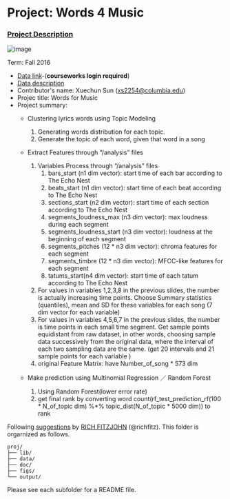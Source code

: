 # Project: Words 4 Music

### [Project Description](doc/Project4_desc.md)

![image](http://cdn.newsapi.com.au/image/v1/f7131c018870330120dbe4b73bb7695c?width=650)

Term: Fall 2016

+ [Data link](https://courseworks2.columbia.edu/courses/11849/files/folder/Project_Files?preview=763391)-(**courseworks login required**)
+ [Data description](doc/readme.html)
+ Contributor's name:  Xuechun Sun (xs2254@columbia.edu)
+ Projec title:  Words for Music
+ Project summary: 
	+ Clustering lyrics words using Topic Modeling
		1. Generating words distribution for each topic.
		2. Generate the topic of each word, given that word in a song
	
	+ Extract Features through “/analysis” files
		1. Variables Process through “/analysis” files 
			1. bars_start (n1 dim vector): start time of each bar according to The Echo Nest
			2. beats_start (n1 dim vector): start time of each beat according to The Echo Nest
			3. sections_start (n2 dim vector): start time of each section according to The Echo Nest
			4. segments_loudness_max (n3 dim vector): max loudness during each segment
			5. segments_loudness_start (n3 dim vector): loudness at the beginning of each segment
			6. segments_pitches (12 * n3 dim vector): chroma features for each segment
			7. segments_timbre (12 * n3 dim vector): MFCC-like features for each segment
			8. tatums_start(n4 dim vector): start time of each tatum according to The Echo Nest
		2. For values in variables 1,2,3,8 in the previous slides, the number is actually increasing time points. Choose Summary statistics (quantiles), mean and SD for these variables for each song (7 dim vector for each variable)
		3. For values in variables 4,5,6,7 in the previous slides, the number is time points in each small time segment. Get sample points equidistant from raw dataset, in other words, choosing sample data successively from the original data, where the interval of each two sampling data are the same. (get 20 intervals and 21 sample points for each variable
)
		4. original Feature Matrix: have Number_of_song * 573 dim
		
	+ Make prediction using Multinomial Regression ／ Random Forest
		1. Using Random Forest(lower error rate)
		2. get final rank by converting word count(rf_test_prediction_rf(100 * N_of_topic dim) %*% topic_dist(N_of_topic * 5000 dim)) to rank


	
Following [suggestions](http://nicercode.github.io/blog/2013-04-05-projects/) by [RICH FITZJOHN](http://nicercode.github.io/about/#Team) (@richfitz). This folder is orgarnized as follows.

```
proj/
├── lib/
├── data/
├── doc/
├── figs/
└── output/
```

Please see each subfolder for a README file.
